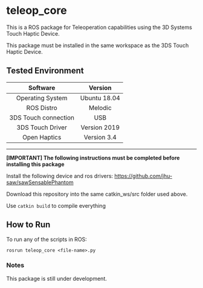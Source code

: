 # teleop_core

This is a ROS package for Teleoperation capabilities using the 3D Systems Touch Haptic Device.

This package must be installed in the same workspace as the 3DS Touch Haptic Device. 

## Tested Environment
|Software| Version|
|:---:|:---:|
|Operating System          |     Ubuntu 18.04  |
|ROS Distro                |     Melodic       |
|3DS Touch connection      |     USB           |
|3DS Touch Driver          |     Version 2019  |
|Open Haptics              |     Version 3.4   |
---

**[IMPORTANT] The following instructions must be completed before installing this package**

Install the following device and ros drivers: https://github.com/jhu-saw/sawSensablePhantom

Download this repository into the same catkin_ws/src folder used above.

Use `catkin build` to compile everything

## How to Run

To run any of the scripts in ROS:

```Shell
rosrun teleop_core <file-name>.py
```
### Notes
This package is still under development.